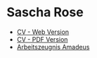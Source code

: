 # Sascha Rose

- [CV - Web Version](https://github.com/rsascha/cv)
- [CV - PDF Version](Sascha-Rose-CV.pdf)
- [Arbeitszeugnis Amadeus](Arbeitszeugnis-Sascha-Rose.pdf)
